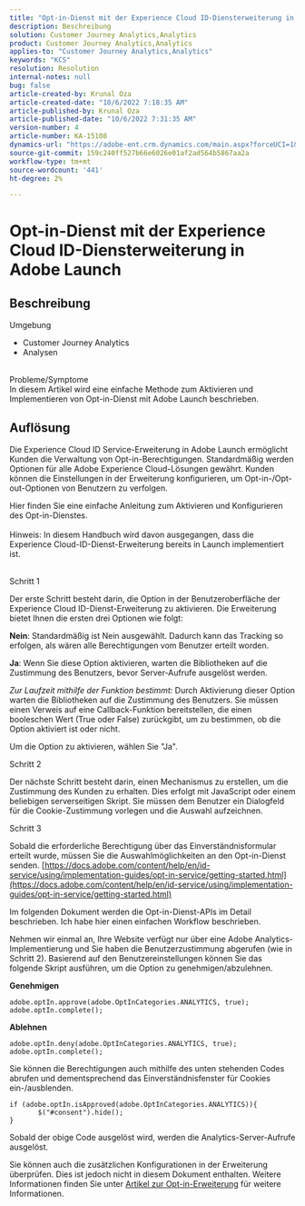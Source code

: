 ```yaml
---
title: "Opt-in-Dienst mit der Experience Cloud ID-Diensterweiterung in Adobe Launch"
description: Beschreibung
solution: Customer Journey Analytics,Analytics
product: Customer Journey Analytics,Analytics
applies-to: "Customer Journey Analytics,Analytics"
keywords: "KCS"
resolution: Resolution
internal-notes: null
bug: false
article-created-by: Krunal Oza
article-created-date: "10/6/2022 7:18:35 AM"
article-published-by: Krunal Oza
article-published-date: "10/6/2022 7:31:35 AM"
version-number: 4
article-number: KA-15108
dynamics-url: "https://adobe-ent.crm.dynamics.com/main.aspx?forceUCI=1&pagetype=entityrecord&etn=knowledgearticle&id=83a4d010-4745-ed11-bba2-002248086a27"
source-git-commit: 159c240ff527b66e6026e01af2ad564b5867aa2a
workflow-type: tm+mt
source-wordcount: '441'
ht-degree: 2%

---
```


# Opt-in-Dienst mit der Experience Cloud ID-Diensterweiterung in Adobe Launch

## Beschreibung

Umgebung<br>
- Customer Journey Analytics
- Analysen



<br>Probleme/Symptome<br>
In diesem Artikel wird eine einfache Methode zum Aktivieren und Implementieren von Opt-in-Dienst mit Adobe Launch beschrieben.


## Auflösung


Die Experience Cloud ID Service-Erweiterung in Adobe Launch ermöglicht Kunden die Verwaltung von Opt-in-Berechtigungen. Standardmäßig werden Optionen für alle Adobe Experience Cloud-Lösungen gewährt. Kunden können die Einstellungen in der Erweiterung konfigurieren, um Opt-in-/Opt-out-Optionen von Benutzern zu verfolgen.

Hier finden Sie eine einfache Anleitung zum Aktivieren und Konfigurieren des Opt-in-Dienstes.
<br><br>Hinweis: In diesem Handbuch wird davon ausgegangen, dass die Experience Cloud-ID-Dienst-Erweiterung bereits in Launch implementiert ist.<br><br>


Schritt 1

Der erste Schritt besteht darin, die Option in der Benutzeroberfläche der Experience Cloud ID-Dienst-Erweiterung zu aktivieren. Die Erweiterung bietet Ihnen die ersten drei Optionen wie folgt:

<b>Nein</b>: Standardmäßig ist Nein ausgewählt. Dadurch kann das Tracking so erfolgen, als wären alle Berechtigungen vom Benutzer erteilt worden.

<b>Ja</b>: Wenn Sie diese Option aktivieren, warten die Bibliotheken auf die Zustimmung des Benutzers, bevor Server-Aufrufe ausgelöst werden.

*Zur Laufzeit mithilfe der Funktion bestimmt:* Durch Aktivierung dieser Option warten die Bibliotheken auf die Zustimmung des Benutzers. Sie müssen einen Verweis auf eine Callback-Funktion bereitstellen, die einen booleschen Wert (True oder False) zurückgibt, um zu bestimmen, ob die Option aktiviert ist oder nicht.

Um die Option zu aktivieren, wählen Sie &quot;Ja&quot;.



Schritt 2

Der nächste Schritt besteht darin, einen Mechanismus zu erstellen, um die Zustimmung des Kunden zu erhalten. Dies erfolgt mit JavaScript oder einem beliebigen serverseitigen Skript. Sie müssen dem Benutzer ein Dialogfeld für die Cookie-Zustimmung vorlegen und die Auswahl aufzeichnen.



Schritt 3

Sobald die erforderliche Berechtigung über das Einverständnisformular erteilt wurde, müssen Sie die Auswahlmöglichkeiten an den Opt-in-Dienst senden.
[https://docs.adobe.com/content/help/en/id-service/using/implementation-guides/opt-in-service/getting-started.html](https://docs.adobe.com/content/help/en/id-service/using/implementation-guides/opt-in-service/getting-started.html)

Im folgenden Dokument werden die Opt-in-Dienst-APIs im Detail beschrieben. Ich habe hier einen einfachen Workflow beschrieben.

Nehmen wir einmal an, Ihre Website verfügt nur über eine Adobe Analytics-Implementierung und Sie haben die Benutzerzustimmung abgerufen (wie in Schritt 2). Basierend auf den Benutzereinstellungen können Sie das folgende Skript ausführen, um die Option zu genehmigen/abzulehnen.

<b>Genehmigen</b>


```
adobe.optIn.approve(adobe.OptInCategories.ANALYTICS, true);
adobe.optIn.complete();
```




<b>Ablehnen</b>


```
adobe.optIn.deny(adobe.OptInCategories.ANALYTICS, true);
adobe.optIn.complete();
```




Sie können die Berechtigungen auch mithilfe des unten stehenden Codes abrufen und dementsprechend das Einverständnisfenster für Cookies ein-/ausblenden.


```
if (adobe.optIn.isApproved(adobe.OptInCategories.ANALYTICS)){
       $("#consent").hide();
}
```




Sobald der obige Code ausgelöst wird, werden die Analytics-Server-Aufrufe ausgelöst.

Sie können auch die zusätzlichen Konfigurationen in der Erweiterung überprüfen. Dies ist jedoch nicht in diesem Dokument enthalten. Weitere Informationen finden Sie unter [Artikel zur Opt-in-Erweiterung](https://docs.adobe.com/content/help/en/id-service/using/implementation-guides/opt-in-service/launch.html) für weitere Informationen.
